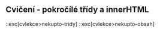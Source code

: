 ## Cvičení - pokročílé třídy a innerHTML

::exc[cvlekce>nekupto-tridy]
::exc[cvlekce>nekupto-obsah] 
